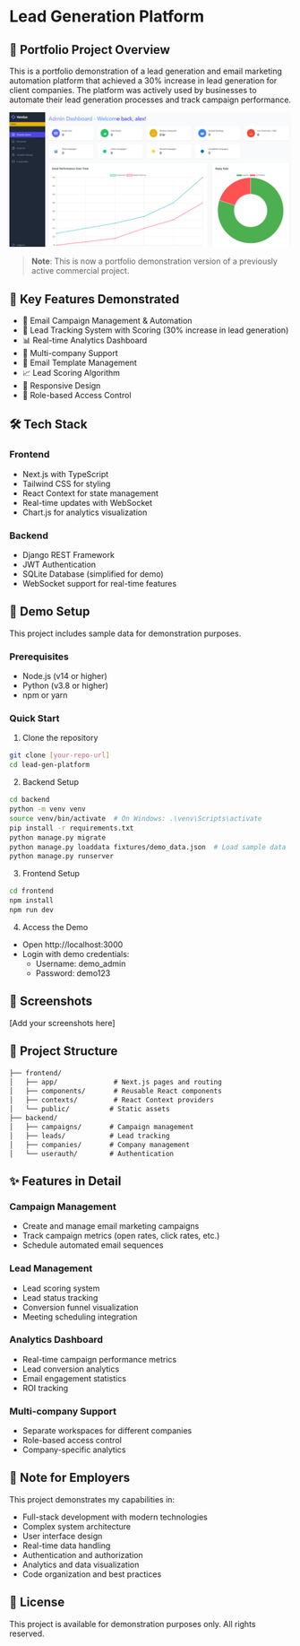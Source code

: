 # Lead Generation Platform

## 🎯 Portfolio Project Overview
This is a portfolio demonstration of a lead generation and email marketing automation platform that achieved a 30% increase in lead generation for client companies. The platform was actively used by businesses to automate their lead generation processes and track campaign performance.

![Dashboard Preview](image.png)

> **Note**: This is now a portfolio demonstration version of a previously active commercial project.

## 🌟 Key Features Demonstrated
- 📧 Email Campaign Management & Automation
- 👥 Lead Tracking System with Scoring (30% increase in lead generation)
- 📊 Real-time Analytics Dashboard
- 🏢 Multi-company Support
- 💌 Email Template Management
- 📈 Lead Scoring Algorithm
- 📱 Responsive Design
- 🔐 Role-based Access Control

## 🛠️ Tech Stack
### Frontend
- Next.js with TypeScript
- Tailwind CSS for styling
- React Context for state management
- Real-time updates with WebSocket
- Chart.js for analytics visualization

### Backend
- Django REST Framework
- JWT Authentication
- SQLite Database (simplified for demo)
- WebSocket support for real-time features

## 🚀 Demo Setup
This project includes sample data for demonstration purposes.

### Prerequisites
- Node.js (v14 or higher)
- Python (v3.8 or higher)
- npm or yarn

### Quick Start
1. Clone the repository
```bash
git clone [your-repo-url]
cd lead-gen-platform
```

2. Backend Setup
```bash
cd backend
python -m venv venv
source venv/bin/activate  # On Windows: .\venv\Scripts\activate
pip install -r requirements.txt
python manage.py migrate
python manage.py loaddata fixtures/demo_data.json  # Load sample data
python manage.py runserver
```

3. Frontend Setup
```bash
cd frontend
npm install
npm run dev
```

4. Access the Demo
- Open http://localhost:3000
- Login with demo credentials:
  - Username: demo_admin
  - Password: demo123

## 📸 Screenshots
[Add your screenshots here]

## 🎯 Project Structure
```
├── frontend/
│   ├── app/              # Next.js pages and routing
│   ├── components/       # Reusable React components
│   ├── contexts/         # React Context providers
│   └── public/          # Static assets
├── backend/
│   ├── campaigns/       # Campaign management
│   ├── leads/           # Lead tracking
│   ├── companies/       # Company management
│   └── userauth/        # Authentication
```

## ✨ Features in Detail

### Campaign Management
- Create and manage email marketing campaigns
- Track campaign metrics (open rates, click rates, etc.)
- Schedule automated email sequences

### Lead Management
- Lead scoring system
- Lead status tracking
- Conversion funnel visualization
- Meeting scheduling integration

### Analytics Dashboard
- Real-time campaign performance metrics
- Lead conversion analytics
- Email engagement statistics
- ROI tracking

### Multi-company Support
- Separate workspaces for different companies
- Role-based access control
- Company-specific analytics

## 📝 Note for Employers
This project demonstrates my capabilities in:
- Full-stack development with modern technologies
- Complex system architecture
- User interface design
- Real-time data handling
- Authentication and authorization
- Analytics and data visualization
- Code organization and best practices

## 📄 License
This project is available for demonstration purposes only. All rights reserved. 